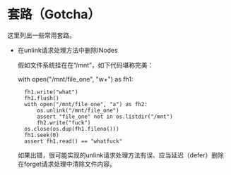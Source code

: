 # 套路（Gotcha）
这里列出一些常用套路。

- 在unlink请求处理方法中删除INodes

	假如文件系统挂在在“/mnt”，如下代码堪称完美：

	with open("/mnt/file_one", "w+") as fh1:

		fh1.write("what")
		fh1.flush()
		with open("/mnt/file_one", "a") as fh2:
			os.unlink("/mnt/file_one")
			assert "file_one" not in os.listdir("/mnt")
			fh2.write("fuck")
		os.close(os.dup(fh1.fileno()))
		fh1.seek(0)
		assert fh1.read() == "whatfuck"

	如果出错，很可能实现的unlink请求处理方法有误、应当延迟（defer）删除在forget请求处理中清除文件内容。